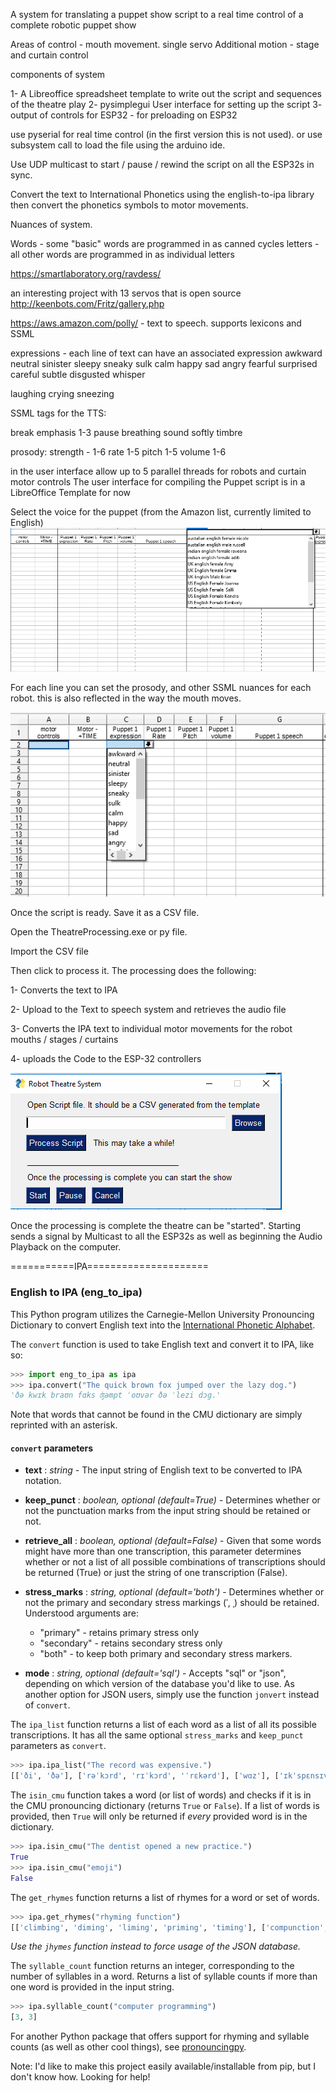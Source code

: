 A system for translating a puppet show script to a real time control of a complete robotic puppet show

Areas of control -  mouth movement. single servo
Additional motion - stage and curtain control

components of system 

1- A Libreoffice spreadsheet template to write out the script and sequences of the 
theatre play
2- pysimplegui User interface for setting up the script
3- output of controls for ESP32 - for preloading on ESP32

use pyserial for real time control (in the first version this is not used). 
or use subsystem call to load the file using the arduino ide.

Use UDP multicast to start / pause / rewind the script on all the ESP32s in sync.

Convert the text to International Phonetics using the english-to-ipa library
then convert the phonetics symbols to motor movements. 


Nuances of system. 

Words - some "basic" words are programmed in as canned cycles
letters - all other words are programmed in as individual letters 

https://smartlaboratory.org/ravdess/

an interesting project with 13 servos that is open source
http://keenbots.com/Fritz/gallery.php

https://aws.amazon.com/polly/  - text to speech. supports lexicons and SSML

expressions - each line of text can have an associated expression 
awkward
neutral
sinister
sleepy
sneaky
sulk
calm
happy
sad
angry
fearful
surprised
careful
subtle
disgusted
whisper

laughing
crying 
sneezing


SSML tags for the TTS:

break
emphasis 1-3
pause
breathing sound
softly
timbre

prosody:
strength - 1-6
rate 1-5
pitch 1-5
volume 1-6


in the user interface allow up to 5 parallel threads for robots and curtain motor controls
The user interface for compiling the Puppet script is in a LibreOffice Template for now




Select the voice for the puppet (from the Amazon list, currently limited to English)
![Alt text](spreadsheet_interface_2.png?raw=true "Spreadsheet")


For each line you can set the prosody, and other SSML nuances for each robot. this is also reflected in the way the mouth moves.

![Alt text](spreadsheet_interface.png?raw=true "Spreadsheet")



Once the script is ready. Save it as a CSV file.

Open the TheatreProcessing.exe or py file.

Import the CSV file

Then click to process it. The processing does the following: 

1- Converts the text to IPA

2- Upload to the Text to speech system and retrieves the audio file

3- Converts the IPA text to individual motor movements for the robot mouths / stages / curtains

4- uploads the Code to the ESP-32 controllers


![Alt text](ProcessingAndRunning.png?raw=true "Processing")


Once the processing is complete the theatre can be "started". 
Starting sends a signal by Multicast to all the ESP32s as well as beginning the Audio Playback on the computer. 




===========IPA=====================

### English to IPA (eng_to_ipa)


This Python program utilizes the Carnegie-Mellon University Pronouncing Dictionary to convert English text into the [International Phonetic Alphabet](https://en.wikipedia.org/wiki/International_Phonetic_Alphabet).


The `convert` function is used to take English text and convert it to IPA, like so:

```Python
>>> import eng_to_ipa as ipa
>>> ipa.convert("The quick brown fox jumped over the lazy dog.")
'ðə kwɪk braʊn fɑks ʤəmpt ˈoʊvər ðə ˈlezi dɔg.'
``` 

Note that words that cannot be found in the CMU dictionary are simply reprinted with an asterisk.

#### `convert` parameters

* **text** : *string* - The input string of English text to be converted to IPA notation.

* **keep_punct** : *boolean, optional (default=True)* - Determines whether or not the punctuation marks from the input string
should be retained or not.

* **retrieve_all** : *boolean, optional (default=False)* - Given that some words might have more than one transcription,
this parameter determines whether or not a list of all possible combinations of transcriptions should be returned (True)
 or just the string of one transcription (False).
 
* **stress_marks** : *string, optional (default='both')* - Determines whether or not the primary and secondary stress 
markings (ˈ, ˌ) should be retained. Understood arguments are:
   * "primary" - retains primary stress only 
   * "secondary" - retains secondary stress only
   * "both" - to keep both primary and secondary stress markers. 
   
* **mode** : *string, optional (default='sql')* - Accepts "sql" or "json", depending on which version of the database you'd like to use.
 As another option for JSON users, simply use the function `jonvert` instead of `convert`. 
   
The `ipa_list` function returns a list of each word as a list of all its possible transcriptions. It has all the same
optional `stress_marks` and `keep_punct` parameters as `convert`.
```Python
>>> ipa.ipa_list("The record was expensive.")
[['ði', 'ðə'], ['rəˈkɔrd', 'rɪˈkɔrd', 'ˈrɛkərd'], ['wɑz'], ['ɪkˈspɛnsɪv.']]
```

The `isin_cmu` function takes a word (or list of words) and checks if it is in the CMU pronouncing dictionary (returns 
`True` or `False`). If a list of words is provided, then `True` will only be returned if *every* provided word is in the dictionary.

```Python
>>> ipa.isin_cmu("The dentist opened a new practice.")
True
>>> ipa.isin_cmu("emoji")
False
```

The `get_rhymes` function returns a list of rhymes for a word or set of words. 
```Python
>>> ipa.get_rhymes("rhyming function")
[['climbing', 'diming', 'liming', 'priming', 'timing'], ['compunction', 'conjunction', 'dysfunction', 'injunction', 'junction', 'malfunction']]
```
*Use the `jhymes` function instead to force usage of the JSON database.*
   
The `syllable_count` function returns an integer, corresponding to the number of syllables in a word. Returns a list of 
syllable counts if more than one word is provided in the input string.

```Python
>>> ipa.syllable_count("computer programming")
[3, 3]
```

For another Python package that offers support for rhyming and syllable counts (as well as other cool things), see [pronouncingpy](https://github.com/aparrish/pronouncingpy).

Note: I'd like to make this project easily available/installable from pip, but I don't know how. Looking for help!

